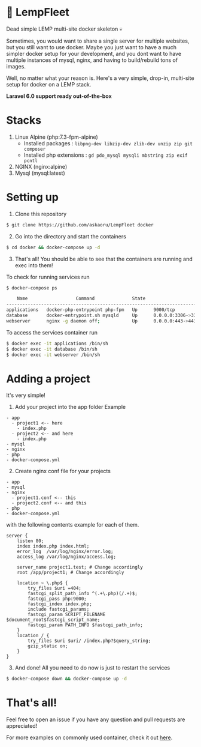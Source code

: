 # :ship: LempFleet
Dead simple LEMP multi-site docker skeleton :skull:

Sometimes, you would want to share a single server for multiple websites, but you still want to use docker.
Maybe you just want to have a much simpler docker setup for your development, and you dont want to have multiple instances of 
mysql, nginx, and having to build/rebuild tons of images.

Well, no matter what your reason is. Here's a very simple, drop-in, multi-site setup for docker on a LEMP stack.

**Laravel 6.0 support ready out-of-the-box**

# Stacks
1) Linux Alpine (php:7.3-fpm-alpine)
    - Installed packages : `libpng-dev libzip-dev zlib-dev unzip zip git composer`
    - Installed php extensions : `gd pdo_mysql mysqli mbstring zip exif pcntl`
2) NGINX (nginx:alpine)
3) Mysql (mysql:latest)

# Setting up
1) Clone this repository
```bash
$ git clone https://github.com/askaoru/LempFleet docker
```
2) Go into the directory and start the containers
```bash
$ cd docker && docker-compose up -d
```
3) That's all! You should be able to see that the containers are running and exec into them!  

To check for running services run
```bash
$ docker-compose ps

    Name                  Command              State                    Ports
-----------------------------------------------------------------------------------------------
applications   docker-php-entrypoint php-fpm   Up      9000/tcp
database       docker-entrypoint.sh mysqld     Up      0.0.0.0:3306->3306/tcp, 33060/tcp
webserver      nginx -g daemon off;            Up      0.0.0.0:443->443/tcp, 0.0.0.0:80->80/tcp
```

To access the services container run
```bash
$ docker exec -it applications /bin/sh
$ docker exec -it database /bin/sh 
$ docker exec -it webserver /bin/sh
```

# Adding a project
It's very simple!
1) Add your project into the app folder
Example
```
- app
  - project1 <-- here
    - index.php
  - project2 <-- and here
    - index.php
- mysql
- nginx
- php
- docker-compose.yml
```
2) Create nginx conf file for your projects
```
- app
- mysql
- nginx
  - project1.conf <-- this
  - project2.conf <-- and this
- php
- docker-compose.yml
```
  with the following contents example for each of them.
```Nginx
server {
    listen 80;
    index index.php index.html;
    error_log  /var/log/nginx/error.log;
    access_log /var/log/nginx/access.log;
    
    server_name project1.test; # Change accordingly
    root /app/project1; # Change accordingly
    
    location ~ \.php$ {
        try_files $uri =404;
        fastcgi_split_path_info ^(.+\.php)(/.+)$;
        fastcgi_pass php:9000;
        fastcgi_index index.php;
        include fastcgi_params;
        fastcgi_param SCRIPT_FILENAME $document_root$fastcgi_script_name;
        fastcgi_param PATH_INFO $fastcgi_path_info;
    }
    location / {
        try_files $uri $uri/ /index.php?$query_string;
        gzip_static on;
    }
}
```
3) And done! All you need to do now is just to restart the services
```bash
$ docker-compose down && docker-compose up -d
```

# That's all!
Feel free to open an issue if you have any question and pull requests are appreciated!

For more examples on commonly used container, check it out [here](https://github.com/askaoru/LempFleet/blob/master/examples.md).

